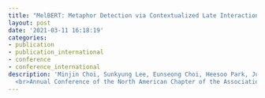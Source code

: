 ```yaml
---
title: "MelBERT: Metaphor Detection via Contextualized Late Interaction using Metaphorical Identification Theories" 
layout: post
date: '2021-03-11 16:18:19'
categories:
- publication
- publication_international
- conference
- conference_international
description: 'Minjin Choi, Sunkyung Lee, Eunseong Choi, Heesoo Park, Junhyuk Lee, Dongwon Lee, Jongwuk Lee 
  <br>Annual Conference of the North American Chapter of the Association for Computational Linguistics (NAACL) <br> Mexico City, Mexico (Virtual Event), June 6–11, 2021'
---
```

